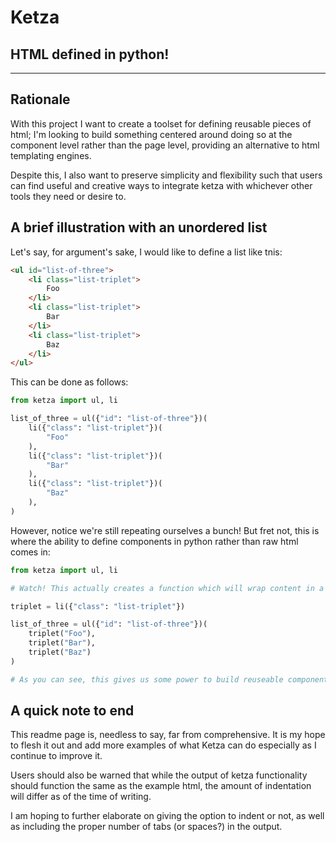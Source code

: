 # Ketza
## HTML defined in python!

---

## Rationale

With this project I want to create a toolset for defining reusable pieces
of html; I'm looking to build something centered around doing so at the 
component level rather than the page level, providing an alternative to html
templating engines.

Despite this, I also want to preserve simplicity and flexibility such that
users can find useful and creative ways to integrate ketza with whichever 
other tools they need or desire to.

## A brief illustration with an unordered list

Let's say, for argument's sake, I would like to define a list like tnis:
```html
<ul id="list-of-three">
    <li class="list-triplet">
        Foo
    </li>
    <li class="list-triplet">
        Bar
    </li>
    <li class="list-triplet">
        Baz
    </li>
</ul>
```

This can be done as follows:
```python
from ketza import ul, li

list_of_three = ul({"id": "list-of-three"})(
    li({"class": "list-triplet"})(
        "Foo"
    ),
    li({"class": "list-triplet"})(
        "Bar"
    ),
    li({"class": "list-triplet"})(
        "Baz"
    ),
)
```

However, notice we're still repeating ourselves a bunch!
But fret not, this is where the ability to define components in python
rather than raw html comes in:

```python
from ketza import ul, li

# Watch! This actually creates a function which will wrap content in a <li>

triplet = li({"class": "list-triplet"})

list_of_three = ul({"id": "list-of-three"})(
    triplet("Foo"),
    triplet("Bar"),
    triplet("Baz")
)

# As you can see, this gives us some power to build reuseable components!

```

## A quick note to end

This readme page is, needless to say, far from comprehensive.
It is my hope to flesh it out and add more examples of what Ketza can do 
especially as I continue to improve it.

Users should also be warned that while the output of ketza functionality
should function the same as the example html, the amount of indentation will
differ as of the time of writing.

I am hoping to further elaborate on giving the option to indent or not, as 
well as including the proper number of tabs (or spaces?) in the output.
